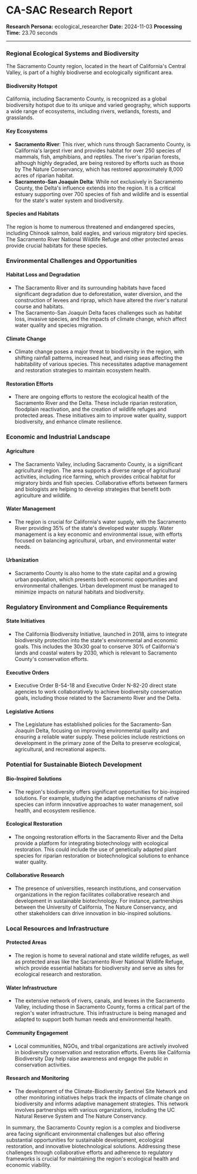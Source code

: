 # CA-SAC Research Report

**Research Persona:** ecological_researcher
**Date:** 2024-11-03
**Processing Time:** 23.70 seconds

---

### Regional Ecological Systems and Biodiversity

The Sacramento County region, located in the heart of California's Central Valley, is part of a highly biodiverse and ecologically significant area.

#### Biodiversity Hotspot
California, including Sacramento County, is recognized as a global biodiversity hotspot due to its unique and varied geography, which supports a wide range of ecosystems, including rivers, wetlands, forests, and grasslands.

#### Key Ecosystems
- **Sacramento River**: This river, which runs through Sacramento County, is California's largest river and provides habitat for over 250 species of mammals, fish, amphibians, and reptiles. The river's riparian forests, although highly degraded, are being restored by efforts such as those by The Nature Conservancy, which has restored approximately 8,000 acres of riparian habitat.
- **Sacramento-San Joaquin Delta**: While not exclusively in Sacramento County, the Delta's influence extends into the region. It is a critical estuary supporting over 700 species of fish and wildlife and is essential for the state's water system and biodiversity.

#### Species and Habitats
The region is home to numerous threatened and endangered species, including Chinook salmon, bald eagles, and various migratory bird species. The Sacramento River National Wildlife Refuge and other protected areas provide crucial habitats for these species.

### Environmental Challenges and Opportunities

#### Habitat Loss and Degradation
- The Sacramento River and its surrounding habitats have faced significant degradation due to deforestation, water diversion, and the construction of levees and riprap, which have altered the river's natural course and habitats.
- The Sacramento-San Joaquin Delta faces challenges such as habitat loss, invasive species, and the impacts of climate change, which affect water quality and species migration.

#### Climate Change
- Climate change poses a major threat to biodiversity in the region, with shifting rainfall patterns, increased heat, and rising seas affecting the habitability of various species. This necessitates adaptive management and restoration strategies to maintain ecosystem health.

#### Restoration Efforts
- There are ongoing efforts to restore the ecological health of the Sacramento River and the Delta. These include riparian restoration, floodplain reactivation, and the creation of wildlife refuges and protected areas. These initiatives aim to improve water quality, support biodiversity, and enhance climate resilience.

### Economic and Industrial Landscape

#### Agriculture
- The Sacramento Valley, including Sacramento County, is a significant agricultural region. The area supports a diverse range of agricultural activities, including rice farming, which provides critical habitat for migratory birds and fish species. Collaborative efforts between farmers and biologists are helping to develop strategies that benefit both agriculture and wildlife.

#### Water Management
- The region is crucial for California's water supply, with the Sacramento River providing 35% of the state's developed water supply. Water management is a key economic and environmental issue, with efforts focused on balancing agricultural, urban, and environmental water needs.

#### Urbanization
- Sacramento County is also home to the state capital and a growing urban population, which presents both economic opportunities and environmental challenges. Urban development must be managed to minimize impacts on natural habitats and biodiversity.

### Regulatory Environment and Compliance Requirements

#### State Initiatives
- The California Biodiversity Initiative, launched in 2018, aims to integrate biodiversity protection into the state's environmental and economic goals. This includes the 30x30 goal to conserve 30% of California's lands and coastal waters by 2030, which is relevant to Sacramento County's conservation efforts.

#### Executive Orders
- Executive Order B-54-18 and Executive Order N-82-20 direct state agencies to work collaboratively to achieve biodiversity conservation goals, including those related to the Sacramento River and the Delta.

#### Legislative Actions
- The Legislature has established policies for the Sacramento-San Joaquin Delta, focusing on improving environmental quality and ensuring a reliable water supply. These policies include restrictions on development in the primary zone of the Delta to preserve ecological, agricultural, and recreational aspects.

### Potential for Sustainable Biotech Development

#### Bio-Inspired Solutions
- The region's biodiversity offers significant opportunities for bio-inspired solutions. For example, studying the adaptive mechanisms of native species can inform innovative approaches to water management, soil health, and ecosystem resilience.

#### Ecological Restoration
- The ongoing restoration efforts in the Sacramento River and the Delta provide a platform for integrating biotechnology with ecological restoration. This could include the use of genetically adapted plant species for riparian restoration or biotechnological solutions to enhance water quality.

#### Collaborative Research
- The presence of universities, research institutions, and conservation organizations in the region facilitates collaborative research and development in sustainable biotechnology. For instance, partnerships between the University of California, The Nature Conservancy, and other stakeholders can drive innovation in bio-inspired solutions.

### Local Resources and Infrastructure

#### Protected Areas
- The region is home to several national and state wildlife refuges, as well as protected areas like the Sacramento River National Wildlife Refuge, which provide essential habitats for biodiversity and serve as sites for ecological research and restoration.

#### Water Infrastructure
- The extensive network of rivers, canals, and levees in the Sacramento Valley, including those in Sacramento County, forms a critical part of the region's water infrastructure. This infrastructure is being managed and adapted to support both human needs and environmental health.

#### Community Engagement
- Local communities, NGOs, and tribal organizations are actively involved in biodiversity conservation and restoration efforts. Events like California Biodiversity Day help raise awareness and engage the public in conservation activities.

#### Research and Monitoring
- The development of the Climate-Biodiversity Sentinel Site Network and other monitoring initiatives helps track the impacts of climate change on biodiversity and informs adaptive management strategies. This network involves partnerships with various organizations, including the UC Natural Reserve System and The Nature Conservancy.

In summary, the Sacramento County region is a complex and biodiverse area facing significant environmental challenges but also offering substantial opportunities for sustainable development, ecological restoration, and innovative biotechnological solutions. Addressing these challenges through collaborative efforts and adherence to regulatory frameworks is crucial for maintaining the region's ecological health and economic viability.
